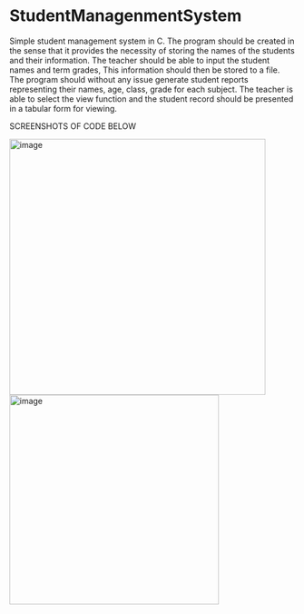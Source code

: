 # StudentManagenmentSystem
Simple student management system in C. 
The program should be created in the sense that it provides the necessity of storing the names of the students and their information. 
The teacher should be able to input the student names and term grades, This information should then be stored to a file. 
The program should without any issue  generate student reports  representing their names, age, class, grade for each subject. 
The teacher is able to select the view function and the student record should be presented in a tabular form for viewing. 

 SCREENSHOTS OF CODE BELOW 


<img width="451" alt="image" src="https://user-images.githubusercontent.com/89256902/185759902-1bb37841-7912-402c-8031-832e41fd5bc7.png">
<img width="369" alt="image" src="https://user-images.githubusercontent.com/89256902/185759925-2ab45cc5-d08b-4861-9bee-f5d9d4a9a28c.png">
